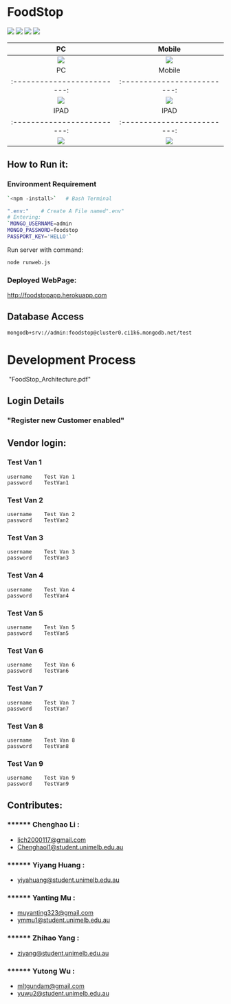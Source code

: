 # FoodStop


![](gitpics/pc1.png)
![](gitpics/pc2.png)
![](gitpics/pc3.png)
![](gitpics/pc4.png)

PC             |  Mobile
:-------------------------:|:-------------------------:
![](gitpics/iphone1.png)  |  ![](gitpics/iphone2.png)
PC             |  Mobile
:-------------------------:|:-------------------------:
![](gitpics/iphone3.png)  |  ![](gitpics/iphone4.png)
IPAD             |  IPAD
:-------------------------:|:-------------------------:
![](gitpics/pad1.png)  |  ![](gitpics/pad2.png)


## How to Run it:
### Environment Requirement
```bash
`<npm -install>`   # Bash Terminal
```

```bash
".env:"    # Create A File named".env"
# Entering:
`MONGO_USERNAME=admin
MONGO_PASSWORD=foodstop
PASSPORT_KEY='HELLO'`
```

Run server with command:
```bash
node runweb.js
```
### Deployed WebPage:
http://foodstopapp.herokuapp.com


## Database Access
```
mongodb+srv://admin:foodstop@cluster0.ci1k6.mongodb.net/test
```

# Development Process
<a href="/FoodStop_Architecture.pdf" class="image fit"><img src="FoodStop_Architecture.pdf" alt=""></a>
"FoodStop_Architecture.pdf"


## Login Details

### "Register new Customer enabled"

## Vendor login:

### Test Van 1
```
username    Test Van 1
password    TestVan1
```
### Test Van 2
```
username    Test Van 2
password    TestVan2
```
### Test Van 3
```
username    Test Van 3
password    TestVan3
```
### Test Van 4
```
username    Test Van 4
password    TestVan4
```
### Test Van 5
```
username    Test Van 5
password    TestVan5
```
### Test Van 6
```
username    Test Van 6
password    TestVan6
```
### Test Van 7
```
username    Test Van 7
password    TestVan7
```
### Test Van 8
```
username    Test Van 8
password    TestVan8
```
### Test Van 9
```
username    Test Van 9
password    TestVan9
```



## Contributes:
### ****** Chenghao Li :
 * lich2000117@gmail.com
 * Chenghaol1@student.unimelb.edu.au <br />
### ****** Yiyang Huang :
 * yiyahuang@student.unimelb.edu.au <br />
### ****** Yanting Mu :
 * muyanting323@gmail.com
 * ymmu1@student.unimelb.edu.au <br />
### ******  Zhihao Yang :
 * zjyang@student.unimelb.edu.au <br />
### ******  Yutong Wu :
 * mltgundam@gmail.com
 * yuwu2@student.unimelb.edu.au <br />
